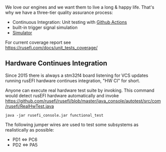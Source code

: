 We love our engines and we want them to live a long & happy life. That's why we have a three-tier quality assurance process:

* Continuous Integration: Unit testing with [Github Actions](https://github.com/rusefi/rusefi/actions?query=workflow%3A%22Unit+Test+CI%22)
* built-in trigger signal simulation
* [Simulator](Virtual-simulator)

For current coverage report see https://rusefi.com/docs/unit_tests_coverage/

## Hardware Continues Integration

Since 2015 there is always a stm32f4 board listening for VCS updates running rusEFI hardware continues integration, "HW CI" for short.



Anyone can execute real hardware test suite by invoking. This command would detect rusEFI hardware automatically and invoke
https://github.com/rusefi/rusefi/blob/master/java_console/autotest/src/com/rusefi/RealHwTest.java


``java -jar rusefi_console.jar functional_test``
 
The following jumper wires are used to test some subsystems as realistically as possible:
 * PD1 <=> PC6
 * PD2 <=> PA5
 
 